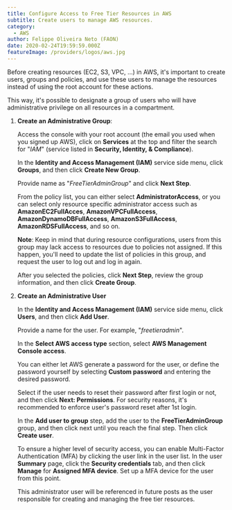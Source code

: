 ```yaml
---
title: Configure Access to Free Tier Resources in AWS
subtitle: Create users to manage AWS resources.
category:
  - AWS
author: Felippe Oliveira Neto (FAON)
date: 2020-02-24T19:59:59.000Z
featureImage: /providers/logos/aws.jpg
---
```

Before creating resources (EC2, S3, VPC, …) in AWS, it's important to create users, groups and policies, and use these users to manage the resources instead of using the root account for these actions.

This way, it's possible to designate a group of users who will have administrative privilege on all resources in a compartment.

1. **Create an Administrative Group**:

    Access the console with your root account (the email you used when you signed up AWS), click on **Services** at the top and filter the search for "_IAM_" (service listed in **Security, Identity, & Compliance**).

    In the **Identity and Access Management (IAM)** service side menu, click **Groups**, and then click **Create New Group**.

    Provide name as "_FreeTierAdminGroup_" and click **Next Step**.

    From the policy list, you can either select **AdministratorAccess**, or you can select only resource specific administrator access such as **AmazonEC2FullAcces**, **AmazonVPCFullAccess**, **AmazonDynamoDBFullAccess**, **AmazonS3FullAccess**, **AmazonRDSFullAccess**, and so on.

    **Note**: Keep in mind that during resource configurations, users from this group may lack access to resources due to policies not assigned. If this happen, you'll need to update the list of policies in this group, and request the user to log out and log in again.

    After you selected the policies, click **Next Step**, review the group information, and then click **Create Group**.

2. **Create an Administrative User**

    In the **Identity and Access Management (IAM)** service side menu, click **Users**, and then click **Add User**.

    Provide a name for the user. For example, "_freetieradmin_".

    In the **Select AWS access type** section, select **AWS Management Console access**.

    You can either let AWS generate a password for the user, or define the password yourself by selecting **Custom password** and entering the desired password.

    Select if the user needs to reset their password after first login or not, and then click **Next: Permissions**. For security reasons, it's recommended to enforce user's password reset after 1st login.

    In the **Add user to group** step, add the user to the **FreeTierAdminGroup** group, and then click next until you reach the final step. Then click **Create user**.

    To ensure a higher level of security access, you can enable Multi-Factor Authentication (MFA) by clicking the user link in the user list. In the user **Summary** page, click the **Security credentials** tab, and then click **Manage** for **Assigned MFA device**. Set up a MFA device for the user from this point.

    This administrator user will be referenced in future posts as the user responsible for creating and managing the free tier resources.
